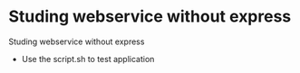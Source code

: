 # Studing webservice without express
Studing webservice without express
- Use the script.sh to test application
